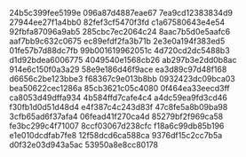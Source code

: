 24b5c399fee5199e
096a87d4887eae67
7ea9cd12383834d9
27944ee27f1a4bb0
82fef3cf5470f3fd
c1a67580643e4e54
92fbfa87096a9ab5
285cbc7ec2064c24
8aac7b5d0e5aafc6
aaf7bb9c632c0675
ec89efdf2fa3b71b
2e3e0a194f383ed5
01fe57b7d88dc7fb
99b001619962051c
4d720cd2dc5488b3
d1d92bdea6006775
4049540e1568cb26
ab297b3e2dd0b8ac
914e6c150f0a3a29
58e9e186d46f9ace
ea3d89c97d48f168
d6656c2be123bbe3
f68367c9e013b8bb
0932423dc09bca03
bea50622cec1286a
85cb3621c05c4080
0f464ea33eecd3ff
ca8053d49dffa934
4b584ffd7cafe4c4
a4dc59ea9fd3cd46
f30fb1d0d51d48d4
e4f387c4c243d83f
47c8fe5a8b09ba98
3cfb65ad6f37afa4
06fead41f270ca4d
85279bf2f969ca58
fe3bc299c4f71007
8ccf03067d238cfc
f18a6c99db85b196
e1e010dcdfab7fe8
12f58dcd6ca588ca
9376df15c2cc7b5a
d0f32e03d943a5ac
53950a8e8cc80178
